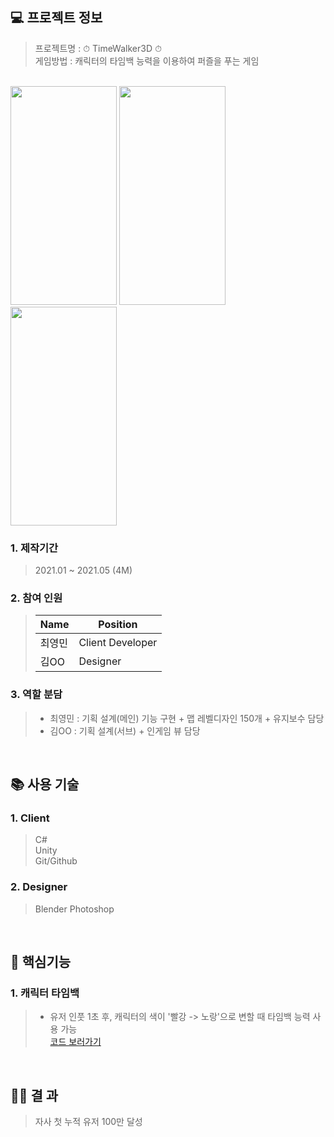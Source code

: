 
## 💻 프로젝트 정보

> 프로젝트명 : ⏱ TimeWalker3D ⏱ <br>
> 게임방법 : 캐릭터의 타임백 능력을 이용하여 퍼즐을 푸는 게임

<br>

<img src="https://github.com/Jpot777/TimeWalker3D/assets/83854046/e58a0369-2f64-4a85-a9ec-70c376f229c0" width="170" height="350"/>
<img src="https://github.com/Jpot777/TimeWalker3D/assets/83854046/e47f05dc-6e54-4b62-9006-842d9b7cac60" width="170" height="350"/>
<img src="https://github.com/Jpot777/TimeWalker3D/assets/83854046/f371d008-768f-4b6e-90db-d7a09fb4ffce" width="170" height="350"/>

### 1. 제작기간
>  2021.01 ~ 2021.05 (4M)

### 2. 참여 인원
>Name|Position|
>|------|---|
>|최영민|Client Developer|
>|김OO|Designer|

### 3. 역할 분담
> - 최영민 : 기획 설계(메인) 기능 구현 + 맵 레벨디자인 150개 + 유지보수 담당
> - 김OO : 기획 설계(서브) + 인게임 뷰 담당

<br>

## 📚 사용 기술

### 1. Client
> C#<br>
> Unity<br>
> Git/Github<br>

### 2. Designer
> Blender
> Photoshop

<br>

## 🔑 핵심기능

### 1. 캐릭터 타임백
> - 유저 인풋 1초 후, 캐릭터의 색이 '빨강 -> 노랑'으로 변할 때 타임백 능력 사용 가능  <br>
> [코드 보러가기](https://github.com/richrookie/TimeWalker3D/blob/1e1e7e1c49a11acebc05f3da97fcd310c7f1624b/Assets/02Scripts/Managers/Game/Player.cs#L82)<br>

<br>

## 💁‍♂️ 결 과
> 자사 첫 누적 유저 100만 달성
